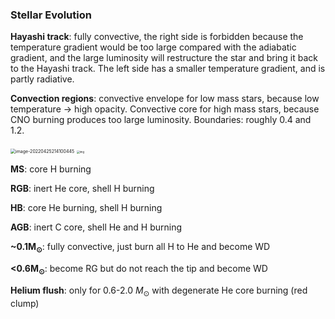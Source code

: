 ### Stellar Evolution

**Hayashi track**: fully convective, the right side is forbidden because the temperature gradient would be too large compared with the adiabatic gradient, and the large luminosity will restructure the star and bring it back to the Hayashi track. The left side has a smaller temperature gradient, and is partly radiative.

**Convection regions**: convective envelope for low mass stars, because low temperature -> high opacity. Convective core for high mass stars, because CNO burning produces too large luminosity. Boundaries: roughly 0.4 and 1.2.

<img src="https://i.imgur.com/N6iqadm.png" alt="image-20220425214100445" style="zoom:50%;" />

<img src="https://upload.wikimedia.org/wikipedia/commons/thumb/a/a1/Evolutionary_track_1m.svg/1920px-Evolutionary_track_1m.svg.png" alt="img" style="zoom: 30%;" />

**MS**: core H burning

**RGB**: inert He core, shell H burning

**HB**: core He burning, shell H burning

**AGB**: inert C core, shell He and H burning

**~0.1M$_{\odot}$**: fully convective, just burn all H to He and become WD

**<0.6M$_{\odot}$**: become RG but do not reach the tip and become WD

**Helium flush**: only for 0.6-2.0 $M_{\odot}$ with degenerate He core burning (red clump)


